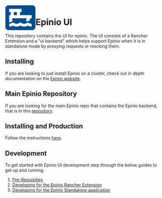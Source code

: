 <img src="./docs/images/epinio.png" align="left" width="100" height="50%">

# Epinio UI
This repository contains the UI for epinio. The UI consists of a Rancher Extension and a "ui backend" which helps support Epinio when it is in standalone mode by proxying requests or mocking them. 

## Installing
If you are looking to just install Epinio on a cluster, check out in depth documentation on the [Epinio website](https://docs.epinio.io/installation/install_epinio).

## Main Epinio Repository
If you are looking for the main Epinio repo that contains the Epinio backend, that is in this [repository](https://github.com/epinio/epinio).

## Installing and Production
Follow the instructions [here](https://github.com/epinio/ui/blob/doc/1.12-updates/docs/developer/production.md).

## Development
To get started with Epinio UI development step through the below guides to get up and running. 
1. [Pre-Requisities](https://github.com/epinio/ui/blob/doc/1.12-updates/docs/developer/pre-requisities.md)
2. [Developing for the Epinio Rancher Extension](https://github.com/epinio/ui/blob/doc/1.12-updates/docs/developer/developing-rancher-extension.md)
3. [Developing for the Epinio Standalone application](https://github.com/epinio/ui/blob/doc/1.12-updates/docs/developer/developing-standalone-application.md)
